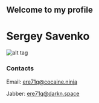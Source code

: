 ## Welcome to my profile

# Sergey Savenko

![alt tag](https://sun1-98.userapi.com/HoqmQiSGXJACFzlVz8Em5rBqwHMA-qxAJK_RSQ/HW9LV-ozewc.jpg "ere71q")








### Contacts

Email: ere71q@cocaine.ninja

Jabber: ere71q@darkn.space

